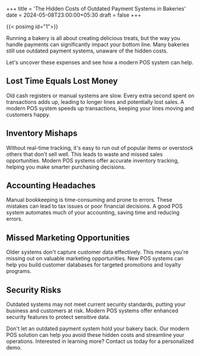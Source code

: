 +++
title = 'The Hidden Costs of Outdated Payment Systems in Bakeries'
date = 2024-05-08T23:00:00+05:30
draft = false
+++

{{< posimg id="1">}}

Running a bakery is all about creating delicious treats, 
but the way you handle payments can significantly impact your bottom line. 
Many bakeries still use outdated payment systems, unaware of the hidden costs. 

Let's uncover these expenses and see how a modern POS system can help.

## Lost Time Equals Lost Money

Old cash registers or manual systems are slow. Every extra second spent on transactions adds up, 
leading to longer lines and potentially lost sales. A modern POS system speeds up transactions, 
keeping your lines moving and customers happy.

## Inventory Mishaps

Without real-time tracking, it's easy to run out of popular items or overstock others that don't sell well. 
This leads to waste and missed sales opportunities. Modern POS systems offer accurate inventory tracking, 
helping you make smarter purchasing decisions.

## Accounting Headaches

Manual bookkeeping is time-consuming and prone to errors. 
These mistakes can lead to tax issues or poor financial decisions. 
A good POS system automates much of your accounting, saving time and reducing errors.

## Missed Marketing Opportunities

Older systems don't capture customer data effectively. 
This means you're missing out on valuable marketing opportunities. 
New POS systems can help you build customer databases for targeted promotions and loyalty programs.

## Security Risks

Outdated systems may not meet current security standards, putting your business and customers at risk. 
Modern POS systems offer enhanced security features to protect sensitive data.

Don't let an outdated payment system hold your bakery back. 
Our modern POS solution can help you avoid these hidden costs and streamline your operations. 
Interested in learning more? Contact us today for a personalized demo.